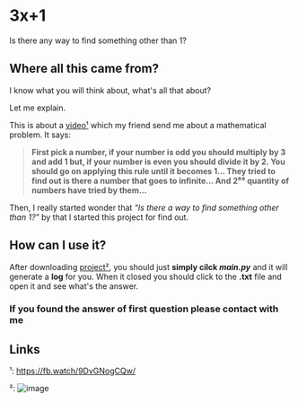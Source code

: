 # 3x+1
Is there any way to find something other than 1?

## Where all this came from?
I know what you will think about, what's all that about?

Let me explain.

This is about a [video¹](https://github.com/yahyaozsoy/3Xplus1#links) which my friend send me about a mathematical problem.
It says: 
>**First pick a number, if your number is odd you should multiply by 3 and add 1 but, 
>if your number is even you should divide it by 2. You should go on applying this rule until it becomes 1...
>They tried to find out is there a number that goes to infinite... And 2⁶⁸ quantity of numbers have tried by them...**

Then, I really started wonder that *"Is there a way to find something other than 1?"* by that I started this project for find out.

## How can I use it?
After downloading [project²](https://github.com/yahyaozsoy/3Xplus1#links), you should just **simply cilck *main.py*** and it will generate a **log** for you.
When it closed you should click to the **.txt** file and open it and see what's the answer.

### If you found the answer of first question please contact with me

## Links
¹: https://fb.watch/9DvGNogCQw/


²: ![image](https://user-images.githubusercontent.com/79515501/144473576-f1074543-fc55-4275-b8fe-8da26b71fef3.png)
